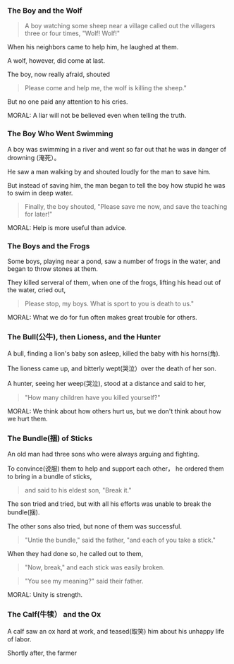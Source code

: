 ### The Boy and the Wolf
> A boy watching some sheep near a village called out the villagers three or four times, "Wolf! Wolf!"

When his neighbors came to help him, he laughed at them.

A wolf, however, did come at last.

The boy, now really afraid, shouted

> Please come and help me, the wolf is killing the sheep."

But no one paid any attention to his cries.

MORAL: A liar will not be believed even when telling the truth.

### The Boy Who Went Swimming

A boy was swimming in a river and went so far out that he was in danger of drowning (淹死）。

He saw a man walking by and shouted loudly for the man to save him.

But instead of saving him, the man began to tell the boy how stupid he was to swim in deep water.

> Finally, the boy shouted, "Please save me now, and save the teaching for later!"

MORAL: Help is more useful than advice.

### The Boys and the Frogs

Some boys, playing near a pond, saw a number of frogs in the water, and began to throw stones at them.

They killed serveral of them, when one of the frogs, lifting his head out of the water, cried out,

> Please stop, my boys. What is sport to you is death to us."

MORAL: What we do for fun often makes great trouble for others.

### The Bull(公牛), then Lioness, and the Hunter

A bull, finding a lion's baby son asleep, killed the baby with his horns(角).

The lioness came up, and bitterly wept(哭泣）over the death of her son.

A hunter, seeing her weep(哭泣), stood at a distance and said to her,

> "How many children have you killed yourself?"

MORAL: We think about how others hurt us, but we don't think about how we hurt them.

### The Bundle(捆) of Sticks

An old man had three sons who were always arguing and fighting.

To convince(说服) them to help and support each other， he ordered them to bring in a bundle of sticks,

> and said to his eldest son, "Break it."

The son tried and tried, but with all his efforts was unable to break the bundle(捆).

The other sons also tried, but none of them was successful.

> "Untie the bundle," said the father, "and each of you take a stick."

When they had done so, he called out to them,

> "Now, break," and each stick was easily broken.

> "You see my meaning?" said their father. 

MORAL: Unity is strength.

### The Calf(牛犊） and the Ox
A calf saw an ox hard at work, and teased(取笑) him about his unhappy life of labor.

Shortly after, the farmer 












